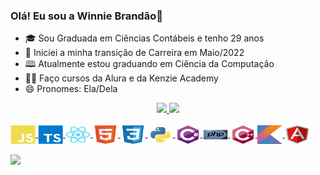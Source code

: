 ### Olá! Eu sou a Winnie Brandão👋

- 🎓 Sou Graduada em Ciências Contábeis e tenho 29 anos
- 🌱 Iniciei a minha transição de Carreira em Maio/2022
- 🕮 Atualmente estou graduando em Ciência da Computação
- ✍🏻 Faço cursos da Alura e da Kenzie Academy
- 😄 Pronomes: Ela/Dela

<div align="center">
  <a href="https://github.com/Winniebran">
  <img height="140em" src="https://github-readme-stats.vercel.app/api?username=Winniebran&show_icons=true&theme=tokyonight&include_all_commits=true&count_private=true"/>
  <img height="140em" src="https://github-readme-stats.vercel.app/api/top-langs/?username=Winniebran&layout=compact&langs_count=7&theme=tokyonight"/>
    <br>
</div>
  <div style="display: inline_block"><br>
  <img align="center" alt="wb-Js" height="30" width="40" src="https://raw.githubusercontent.com/devicons/devicon/master/icons/javascript/javascript-plain.svg">
  <img align="center" alt="wb-Ts" height="30" width="40" src="https://raw.githubusercontent.com/devicons/devicon/master/icons/typescript/typescript-plain.svg">
  <img align="center" alt="wb-React" height="30" width="40" src="https://raw.githubusercontent.com/devicons/devicon/master/icons/react/react-original.svg">
  <img align="center" alt="wb-HTML" height="30" width="40" src="https://raw.githubusercontent.com/devicons/devicon/master/icons/html5/html5-original.svg">
  <img align="center" alt="wb-CSS" height="30" width="40" src="https://raw.githubusercontent.com/devicons/devicon/master/icons/css3/css3-original.svg">
  <img align="center" alt="wb-Python" height="30" width="40" src="https://raw.githubusercontent.com/devicons/devicon/master/icons/python/python-original.svg">
  <img align="center" alt="wb-Csharp" height="30" width="40" src="https://raw.githubusercontent.com/devicons/devicon/master/icons/csharp/csharp-original.svg">
  <img align="center" alt="wb-Php" height="30" width="40" src="https://raw.githubusercontent.com/devicons/devicon/master/icons/php/php-original.svg">
  <img align="center" alt="wb-C++" height="30" width="40" src="https://raw.githubusercontent.com/devicons/devicon/master/icons/cplusplus/cplusplus-original.svg">
  <img align="center" alt="wb-Kotlin" height="30" width="40" src="https://raw.githubusercontent.com/devicons/devicon/master/icons/kotlin/kotlin-original.svg">
  <img align="center" alt="wb-Angularjs" height="30" width="40" src="https://raw.githubusercontent.com/devicons/devicon/master/icons/angularjs/angularjs-original.svg">  
</div>
  <br>
<div>  
<a href="https://www.linkedin.com/in/winnie-brand%C3%A3o-76750b84/" target="_blank"><img src="https://img.shields.io/badge/-LinkedIn-%230077B5?style=for-the-badge&logo=linkedin&logoColor=white" target="_blank"></a> 
</div>
